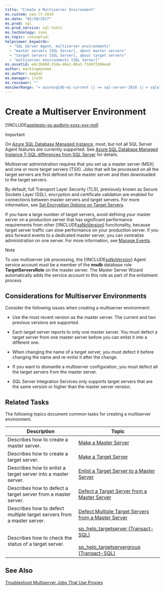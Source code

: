 ```yaml
---
title: "Create a Multiserver Environment"
ms.custom: seo-lt-2019
ms.date: "01/30/2017"
ms.prod: sql
ms.prod_service: sql-tools
ms.technology: ssms
ms.topic: conceptual
helpviewer_keywords: 
  - "SQL Server Agent, multiserver environments"
  - "master servers [SQL Server], about master servers"
  - "target servers [SQL Server], about target servers"
  - "multiserver environments [SQL Server]"
ms.assetid: edc2b60d-15da-40a1-8ba3-f1d473366ee6
author: markingmyname
ms.author: maghan
ms.manager: jroth
ms.reviewer: ""
monikerRange: "= azuresqldb-mi-current || >= sql-server-2016 || = sqlallproducts-allversions"
---
```

# Create a Multiserver Environment
[!INCLUDE[appliesto-ss-asdbmi-xxxx-xxx-md](../../includes/appliesto-ss-asdbmi-xxxx-xxx-md.md)]

> [!IMPORTANT]  
> On [Azure SQL Database Managed Instance](https://docs.microsoft.com/azure/sql-database/sql-database-managed-instance), most, but not all SQL Server Agent features are currently supported. See [Azure SQL Database Managed Instance T-SQL differences from SQL Server](https://docs.microsoft.com/azure/sql-database/sql-database-managed-instance-transact-sql-information#sql-server-agent) for details.

Multiserver administration requires that you set up a master server (MSX) and one or more target servers (TSX). Jobs that will be processed on all the target servers are first defined on the master server and then downloaded to the target servers.  
  
By default, full Transport Layer Security (TLS), previously known as Secure Sockets Layer (SSL), encryption and certificate validation are enabled for connections between master servers and target servers. For more information, see [Set Encryption Options on Target Servers](../../ssms/agent/set-encryption-options-on-target-servers.md).  
  
If you have a large number of target servers, avoid defining your master server on a production server that has significant performance requirements from other [!INCLUDE[ssNoVersion](../../includes/ssnoversion-md.md)] functionality, because target server traffic can slow performance on your production server. If you also forward events to a dedicated master server, you can centralize administration on one server. For more information, see [Manage Events](../../ssms/agent/manage-events.md).  
  
> [!NOTE]  
> To use multiserver job processing, the [!INCLUDE[ssNoVersion](../../includes/ssnoversion-md.md)] Agent service account must be a member of the **msdb** database role **TargetServersRole** on the master server. The Master Server Wizard automatically adds the service account to this role as part of the enlistment process  
  
## Considerations for Multiserver Environments  
  
Consider the following issues when creating a multiserver environment:  
  
-   Use the most recent version as the master server. The current and two previous versions are supported.

-   Each target server reports to only one master server. You must defect a target server from one master server before you can enlist it into a different one.  
  
-   When changing the name of a target server, you must defect it before changing the name and re-enlist it after the change.  
  
-   If you want to dismantle a multiserver configuration, you must defect all the target servers from the master server.  
  
-   SQL Server Integration Services only supports target servers that are the same version or higher than the master server version.  
  
## Related Tasks  
The following topics document common tasks for creating a multiserver environment.  
  
|Description|Topic|  
|---------------|---------|  
|Describes how to create a master server.|[Make a Master Server](../../ssms/agent/make-a-master-server.md)|  
|Describes how to create a target server.|[Make a Target Server](../../ssms/agent/make-a-target-server.md)|  
|Describes how to enlist a target server into a master server.|[Enlist a Target Server to a Master Server](../../ssms/agent/enlist-a-target-server-to-a-master-server.md)|  
|Describes how to defect a target server from a master server.|[Defect a Target Server from a Master Server](../../ssms/agent/defect-a-target-server-from-a-master-server.md)|  
|Describes how to defect multiple target servers from a master server.|[Defect Multiple Target Servers from a Master Server](../../ssms/agent/defect-multiple-target-servers-from-a-master-server.md)|  
|Describes how to check the status of a target server.|[sp_help_targetserver (Transact-SQL)](https://msdn.microsoft.com/f841d3bd-901a-4980-ad0b-1c6eeba3f717)<br /><br />[sp_help_targetservergroup (Transact-SQL)](https://msdn.microsoft.com/ec3a4a68-b591-431c-9518-053ede522d0c)|  
  
## See Also  
[Troubleshoot Multiserver Jobs That Use Proxies](../../ssms/agent/troubleshoot-multiserver-jobs-that-use-proxies.md)  
  
